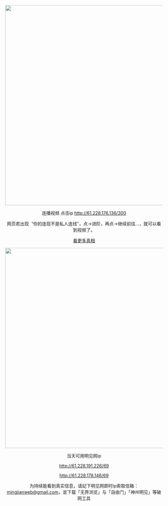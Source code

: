 <div align="center"><a href="http://61.228.178.28/300"><IMG SRC="https://github.com/gofanben/gm/blob/master/img-2/swspip.jpg" width=640></a>

连播视频 点击ip http://61.228.176.136/300

 网页若出现〝你的连现不是私人连线″，点→进阶，再点→继续前往...，就可以看到视频了。		

<div align=center><a href="https://bit.ly/2RQM1hX"> 看更多真相 </a></div><p>

<div align="center"><a href="http://61.228.191.226/69"><IMG SRC="https://github.com/gofanben/gm/blob/master/img-2/minjen.jpg" width=640></a>
 
当天可用明见网ip

http://61.228.191.226/69

http://61.228.178.146/69

为持续能看到真实信息，请記下明见网即时ip索取信箱：mingjianweb@gmail.com，並下载「无界浏览」与「自由门」「神州明见」等破网工具



